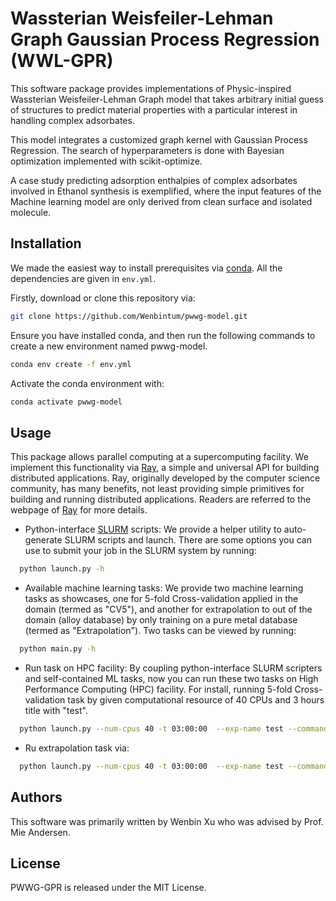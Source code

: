 # Wassterian Weisfeiler-Lehman Graph Gaussian Process Regression (WWL-GPR)

This software package provides implementations of Physic-inspired Wassterian Weisfeiler-Lehman Graph model that takes arbitrary initial guess of structures to predict material properties with a particular interest in handling complex adsorbates. 

This model integrates a customized graph kernel with Gaussian Process Regression. The search of hyperparameters is done with Bayesian optimization implemented with scikit-optimize.

A case study predicting adsorption enthalpies of complex adsorbates involved in Ethanol synthesis is exemplified, where the input features of the Machine learning model are only derived from clean surface and isolated molecule.


## Installation
We made the easiest way to install prerequisites via [conda](https://conda.io/docs/index.html). All the dependencies are given in `env.yml`.

Firstly, download or clone this repository via:
```bash
git clone https://github.com/Wenbintum/pwwg-model.git
```

Ensure you have installed conda, and then run the following commands to create a new environment named pwwg-model.
```bash
conda env create -f env.yml
```
Activate the conda environment with:
```bash
conda activate pwwg-model
```

## Usage

This package allows parallel computing at a supercomputing facility. We implement this functionality via [Ray](https://docs.ray.io/en/master/index.html), a simple and universal API for building distributed applications. Ray, originally developed by the computer science community, has many benefits, not least providing simple primitives for building and running distributed applications. Readers are referred to the webpage of [Ray](https://docs.ray.io/en/master/index.html) for more details.


- Python-interface [SLURM](https://slurm.schedmd.com/documentation.html) scripts: 
We provide a helper utility to auto-generate SLURM scripts and launch.  There are some options you can use to submit your job in the SLURM system by running:
```bash
  python launch.py -h
```


- Available machine learning tasks:
We provide two machine learning tasks as showcases, one for 5-fold Cross-validation applied in the domain (termed as "CV5"), and another for extrapolation to out of the domain (alloy database) by only training on a pure metal database (termed as "Extrapolation"). Two tasks can be viewed by running:
```bash
  python main.py -h
```


- Run task on HPC facility:
By coupling python-interface SLURM scripters and self-contained ML tasks, now you can run these two tasks on High Performance Computing (HPC) facility. For install, running 5-fold Cross-validation task by given computational resource of 40 CPUs and 3 hours title with "test".
```bash
  python launch.py --num-cpus 40 -t 03:00:00  --exp-name test --command "python -u main.py --task CV5 --uuid \$redis_password"
```


- Ru extrapolation task via:
```bash
  python launch.py --num-cpus 40 -t 03:00:00  --exp-name test --command "python -u main.py --task Extrapolation --uuid \$redis_password"
```

## Authors
This software was primarily written by Wenbin Xu who was advised by Prof. Mie Andersen.

## License
PWWG-GPR is released under the MIT License.
